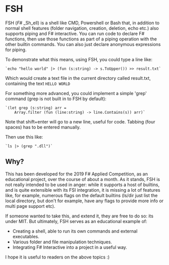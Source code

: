 # FSH

FSH (_F_# _Sh_ell) is a shell like CMD, Powershell or Bash that, in addition to normal shell features (folder navigation, creation, deletion, echo etc.) also supports piping and F# interactive. You can run code to declare F# functions, then use those functions as part of a piping operation with the other builtin commands. You can also just declare anonymous expressions for piping.

To demonstrate what this means, using FSH, you could type a line like:

	`echo "hello world" |> (fun (s:string) -> s.ToUpper()) >> result.txt`

Which would create a text file in the current directory called result.txt, containing the text `HELLO WORLD`

For something more advanced, you could implement a simple 'grep' command (grep is not built in to FSH by default):

	`(let grep (s:string) arr = 
		Array.filter (fun (line:string) -> line.Contains(s)) arr)`

Note that shift+enter will go to a new line, useful for code. Tabbing (four spaces) has to be entered manually.

Then use this like:

	`ls |> (grep ".dll")`

## Why?

This has been developed for the 2019 F# Applied Competition, as an educational project, over the course of about a month. As it stands, FSH is not really intended to be used in anger: while it supports a host of builtins, and is quite extensible with its FSI integration, it is missing a lot of features like, for example, numerous flags on the default builtins (ls/dir just list the local directory, but don't for example, have any flags to provide more info or multi page support etc).

If someone wanted to take this, and extend it, they are free to do so: its under MIT. But ultimately, FSH serves as an educational example of:

- Creating a shell, able to run its own commands and external executables.
- Various folder and file manipulation techniques.
- Integrating F# Interactive into a project in a useful way.

I hope it is useful to readers on the above topics :)